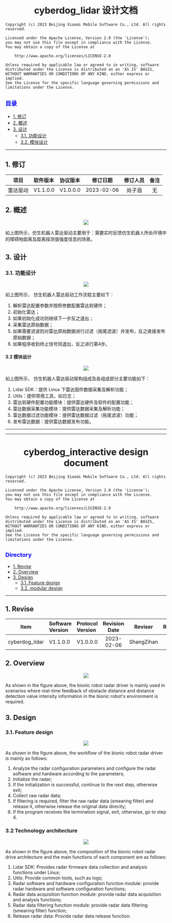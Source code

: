 # <center>cyberdog_lidar 设计文档</center>
```
Copyright (c) 2023 Beijing Xiaomi Mobile Software Co., Ltd. All rights reserved.

Licensed under the Apache License, Version 2.0 (the 'License');
you may not use this file except in compliance with the License.
You may obtain a copy of the License at

    http://www.apache.org/licenses/LICENSE-2.0

Unless required by applicable law or agreed to in writing, software
distributed under the License is distributed on an 'AS IS' BASIS,
WITHOUT WARRANTIES OR CONDITIONS OF ANY KIND, either express or implied.
See the License for the specific language governing permissions and
limitations under the License.
```
## <font color=Blue size=4> 目录 </font>
* [1. 修订](#1-修订)
* [2. 概述](#2-概述)
* [3. 设计](#3-设计)
    * [3.1. 功能设计](#31-功能设计)
    * [3.2. 模块设计](#32-模块设计)
---
## 1. 修订

<center>

项目|软件版本|协议版本|修订日期|修订人员|备注
:--:|:--|:--|:--:|:--:|:--:
雷达驱动|V1.1.0.0|V1.0.0.0|2023-02-06|尚子涵|无

</center>

## 2. 概述

<center>

![](./doc/image/cyberdog_lidar_scan.png)

</center>

如上图所示，仿生机器人雷达驱动主要用于：需要实时反馈仿生机器人所处环境中的障碍物距离及距离探测值强度信息的场景。

## 3. 设计
### 3.1. 功能设计

<center>

![](./doc/image/cyberdog_lidar_function.png)

</center>

如上图所示，  仿生机器人雷达驱动工作流程主要如下：
1. 解析雷达配置参数并按照参数配置雷达软硬件；
2. 初始化雷达；
3. 如果初始化成功则继续下一步反之退出；
4. 采集雷达原始数据；
5. 如果需要滤波则对雷达原始数据进行过滤（拖尾滤波）并发布，反之直接发布原始数据；
6. 如果程序收到终止信号则退出，反之进行第4步。

#### 3.2 模块设计

<center>

![](./doc/image/cyberdog_lidar_module.png)

</center>

如上图所示，  仿生机器人雷达驱动架构组成及各组成部分主要功能如下：
1. Lidar SDK：提供 Linux 下雷达固件数据采集及解析功能；
2. Utils：提供常用工具，如日志；
3. 雷达软硬件配置功能模块：提供雷达硬件及软件的配置功能；
4. 雷达数据采集功能模块：提供雷达数据采集及解析功能；
5. 雷达数据过滤功能模块：提供雷达数据过滤（拖尾滤波）功能；
6. 发布雷达数据：提供雷达数据发布功能。

---
---

# <center>cyberdog_interactive design document</center>
```
Copyright (c) 2023 Beijing Xiaomi Mobile Software Co., Ltd. All rights reserved.

Licensed under the Apache License, Version 2.0 (the 'License');
you may not use this file except in compliance with the License.
You may obtain a copy of the License at

    http://www.apache.org/licenses/LICENSE-2.0

Unless required by applicable law or agreed to in writing, software
distributed under the License is distributed on an 'AS IS' BASIS,
WITHOUT WARRANTIES OR CONDITIONS OF ANY KIND, either express or implied.
See the License for the specific language governing permissions and
limitations under the License.
```
## <font color=Blue size=4> Directory </font>
* [1. Revise](#1-revise)
* [2. Overview](#2-overview)
* [3. Design](#3-design)
    * [3.1. Feature design](#31-feature-design)
    * [3.2. modular design](#32-modular-design)
---
## 1. Revise

<center>

Item|Software Version|Protocol Version|Revision Date|Reviser|Remarks
:--:|:--|:--|:--:|:--:|:--:
cyberdog_lidar|V1.1.0.0|V1.0.0.0|2023-02-06|ShangZihan|none

</center>

## 2. Overview

<center>

![](./doc/image/cyberdog_lidar_scan.png)

</center>

As shown in the figure above, the bionic robot radar driver is mainly used in scenarios where real-time feedback of obstacle distance and distance detection value intensity information in the bionic robot's environment is required.

## 3. Design
### 3.1. Feature design

<center>

![](./doc/image/cyberdog_lidar_function.png)

</center>

As shown in the figure above, the workflow of the bionic robot radar driver is mainly as follows:
1. Analyze the radar configuration parameters and configure the radar software and hardware according to the parameters;
2. Initialize the radar;
3. If the initialization is successful, continue to the next step, otherwise exit;
4. Collect raw radar data;
5. If filtering is required, filter the raw radar data (smearing filter) and release it, otherwise release the original data directly;
6. If the program receives the termination signal, exit, otherwise, go to step 4.

### 3.2 Technology architecture

<center>

![](./doc/image/cyberdog_lidar_module.png)

</center>

As shown in the figure above, the composition of the bionic robot radar drive architecture and the main functions of each component are as follows:
1. Lidar SDK: Provides radar firmware data collection and analysis functions under Linux;
2. Utils: Provide common tools, such as logs;
3. Radar software and hardware configuration function module: provide radar hardware and software configuration functions;
4. Radar data acquisition function module: provide radar data acquisition and analysis functions;
5. Radar data filtering function module: provide radar data filtering (smearing filter) function;
6. Release radar data: Provide radar data release function.